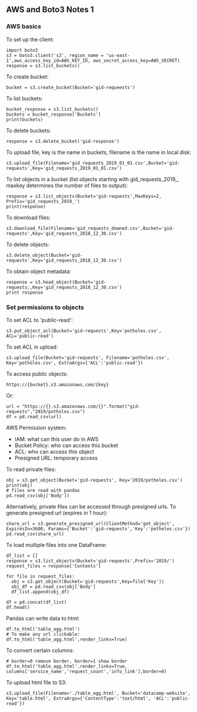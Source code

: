 ## AWS and Boto3 Notes 1
### AWS basics
To set up the client:
```
import boto3
s3 = boto3.client('s3', region_name = 'us-east-1',aws_access_key_id=AWS_KEY_ID, aws_secret_access_key=AWS_SECRET)
response = s3.list_buckets()
```
To create bucket:
```
bucket = s3.create_bucket(Bucket='gid-requeests')
```
To list buckets:
```
bucket_response = s3.list_buckets()
buckets = bucket_response['Buckets']
print(buckets)
```
To delete buckets:
```
response = s3.delete_bucket('gid-response')
```
To upload file, key is the name in buckets, filename is the name in local disk:
```
s3.upload_file(Filename='gid_requests_2019_01_01.csv',Bucket='gid-requests',Key='gid_requests_2019_01_01.csv')
```
To list objects in a bucket (list objects starting with gid_requests_2019_, maxkey determines the number of files to output):
```
response = s3.list_objects(Bucket='gid-requests',MaxKeys=2, Prefix='gid_requests_2019_')
print(response)
```
To download files:
```
s3.download_file(Filename='gid_requests_downed.csv',Bucket='gid-requests',Key='gid_requests_2018_12_30.csv')
```
To delete objects:
```
s3.delete_object(Bucket='gid-requests',Key='gid_requests_2018_12_30.csv')
```
To obtain object metadata:
```
response = s3.head_object(Bucket='gid-requests;,Key='gid_requests_2018_12_30.csv')
print response
```

### Set permissions to objects
To set ACL to 'public-read':
```
s3.put_object_acl(Bucket='gid-requests',Key='potholes.csv', ACL='public-read')
```
To set ACL in upload:
```
s3.upload_file(Bucket='gid-requests', Filename='potholes.csv', Key='potholes.csv', ExtraArgs={'ACL':'public-read'})
```
To access public objects:
```
https://{bucket}.s3.amazonaws.com/{key}
```
Or:
```
url = "https://{}.s3.amazonaws.com/{}".format("gid-requests","2019/potholes.csv")
df = pd.read_csv(url)
```
AWS Permission system:
- IAM: what can this user do in AWS
- Bucket Policy: who can access this bucket
- ACL: who can access this object
- Presigned URL: temporary access

To read private files:
```
obj = s3.get_object(Bucket='gid-requests', Key='2019/potholes.csv')
print(obj)
# files are read with pandas
pd.read_csv(obj['Body'])
```
Alternatively, private files can be accessed through presigned urls. To generate presigned url (expires in 1 hour):
```
share_url = s3.generate_presigned_url(ClientMethod='get_object', ExpiresIn=3600, Params={'Bucket':'gid-requests','Key':'potholes.csv'})
pd.read_csv(share_url)
```
To load multiple files into one DataFrame:
```
df_list = []
response = s3.list_objects(Bucket='gid-requests',Prefix='2019/')
request_files = response['Contents']

for file in request_files:
  obj = s3.get_object(Bucket='gid-requests',Key=file['Key'])
  obj_df = pd.read_csv(obj['Body']
  df_list.append(obj_df)
  
df = pd.concat(df_list)
df.head()
```

Pandas can write data to html:
```
df.to_html('table_agg.html')
# To make any url clickable:
df.to_html('table_agg.html',render_links=True)
```
To convert certain columns:
```
# border=0 remove border, border=1 show border
df.to_html('table_agg.html',render_links=True, columns['service_name','request_count','info_link'],border=0)
```
To upload html file to S3:
```
s3.upload_file(Filename='./table_agg.html', Bucket='datacamp-website', Key='table.html', ExtraArgs={'ContentType':'text/html', 'ACL':'public-read'})
```
